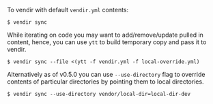 To vendir with default `vendir.yml` contents:

```
$ vendir sync
```

While iterating on code you may want to add/remove/update pulled in content, hence, you can use `ytt` to build temporary copy and pass it to vendir.

```
$ vendir sync --file <(ytt -f vendir.yml -f local-override.yml)
```

Alternatively as of v0.5.0 you can use `--use-directory` flag to override contents of particular directories by pointing them to local directories.

```
$ vendir sync --use-directory vendor/local-dir=local-dir-dev
```
